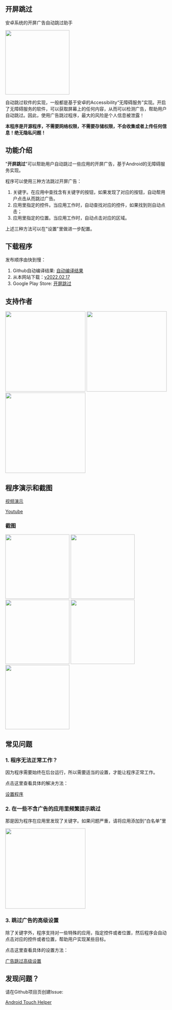## 开屏跳过

安卓系统的开屏广告自动跳过助手

<p>
<img src="touch_helper.png" width="200">
</p>

自动跳过软件的实现，一般都是基于安卓的Accessibility“无障碍服务”实现。开启了无障碍服务的软件，可以获取屏幕上的任何内容，从而可以检测广告，帮助用户自动跳过。因此，使用广告跳过程序，最大的风险是个人信息被泄露！

**本程序是开源程序，不需要网络权限，不需要存储权限，不会收集或者上传任何信息！绝无隐私问题！**

## 功能介绍

"**开屏跳过**"可以帮助用户自动跳过一些应用的开屏广告，基于Android的无障碍服务实现。

程序可以使用三种方法跳过开屏广告：

1. 关键字。在应用中查找含有关键字的按钮，如果发现了对应的按钮，自动帮用户点击从而跳过广告。
2. 应用里指定的控件。当应用工作时，自动查找对应的控件，如果找到则自动点击；
3. 应用里指定的位置。当应用工作时，自动点击对应的区域。

上述三种方法可以在"设置"里做进一步配置。


## 下载程序

发布顺序由快到慢：

1. Github自动编译结果: [自动编译结果](https://github.com/zfdang/Android-Touch-Helper/releases)
2. 从本网站下载：[v2022.02.17](TouchHelper-release-v2022.02.17.apk)
3. Google Play Store: [开屏跳过](https://play.google.com/store/apps/details?id=com.zfdang.touchhelper)

## 支持作者

<p>
<img src="alipay5.jpeg" width="250">
<img src="alipay10.jpeg" width="250">
<img src="wechatpay.jpeg" width="250">
</p>

## 程序演示和截图

[视频演示](touch_helper.mp4)

[Youtube](https://www.youtube.com/watch?v=_Ko-HM7sFps)

### 截图

<p>
<img src="images/status.jpeg" width="200">
<img src="images/settings.jpeg" width="200">
<img src="images/keyword.jpeg" width="200">
<img src="images/customization_2.jpeg" width="200">
<img src="images/about.jpeg" width="200">
</p>

## 常见问题

### 1. 程序无法正常工作？

因为程序需要始终在后台运行，所以需要适当的设置，才能让程序正常工作。

点击这里查看具体的解决方法：

[设置程序](/enable)

### 2. 在一些不含广告的应用里频繁提示跳过

那是因为程序在应用里发现了关键字。如果问题严重，请将应用添加到“白名单”里

<p>
<img src="whitelist.jpeg" width="250">
</p>

### 3. 跳过广告的高级设置

除了关键字外，程序支持对一些特殊的应用，指定控件或者位置，然后程序会自动点击对应的控件或者位置，帮助用户实现某些目标。

点击这里查看具体的设置方法：

[广告跳过高级设置](/settings)

## 发现问题？

请在Github项目页创建Issue:

[Android Touch Helper](https://github.com/zfdang/Android-Touch-Helper)




